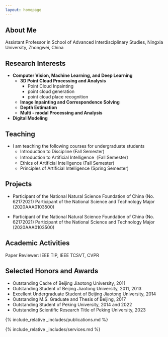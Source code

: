 ```yaml
---
layout: homepage
---
```


## About Me

Assistant Professor in School of Advanced Interdisciplinary Studies, Ningxia University, Zhongwei, China

## Research Interests

- **Computer Vision, Machine Learning, and Deep Learning**
    - **3D Point Cloud Processing and Analysis**
        - Point Cloud Inpainting
        - point cloud generation
        - point cloud place recognition
    - **Image Inpainting and Correspondence Solving**
    - **Depth Estimation**
    - **Multi - modal Processing and Analysis**
- **Digital Modeling**

## Teaching

- I am teaching the following courses for undergraduate students
    - Introduction to Discipline (Fall Semester)
    - Introduction to Artificial Intelligence（Fall Semester）
    - Ethics of Artificial Intelligence (Fall Semester)
    - Principles of Artificial Intelligence (Spring Semester)

## Projects

- Participant of the National Natural Science Foundation of China (No. 62172021)
Participant of the National Science and Technology Major (2020AAA0103500)

- Participant of the National Natural Science Foundation of China (No. 62172021)
Participant of the National Science and Technology Major (2020AAA0103500)

## Academic Activities

Paper Reviewer: IEEE TIP, IEEE TCSVT, CVPR

## Selected Honors and Awards

- Outstanding Cadre of Beijing Jiaotong University, 2011
- Outstanding Student of Beijing Jiaotong University, 2011, 2013
- Excellent Undergraduate Student of Beijing Jiaotong University, 2014
- Outstanding M.S. Graduate and Thesis of Beijing, 2017
- Outstanding Student of Peking University, 2014 and 2022
- Outstanding Scientific Research Title of Peking University, 2023



{% include_relative _includes/publications.md %}

{% include_relative _includes/services.md %}
